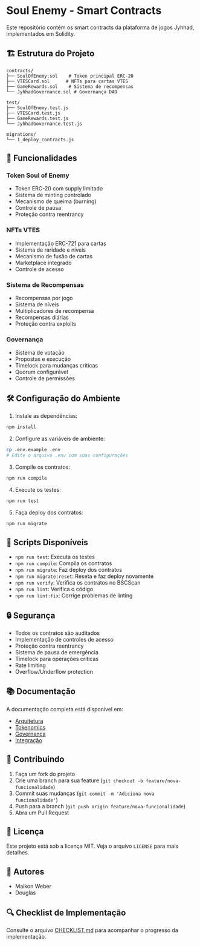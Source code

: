 # Soul Enemy - Smart Contracts

Este repositório contém os smart contracts da plataforma de jogos Jyhhad, implementados em Solidity.

## 🏗️ Estrutura do Projeto

```
contracts/
├── SoulOfEnemy.sol    # Token principal ERC-20
├── VTESCard.sol      # NFTs para cartas VTES
├── GameRewards.sol    # Sistema de recompensas
└── JyhhadGovernance.sol # Governança DAO

test/
├── SoulOfEnemy.test.js
├── VTESCard.test.js
├── GameRewards.test.js
└── JyhhadGovernance.test.js

migrations/
└── 1_deploy_contracts.js
```

## 🚀 Funcionalidades

### Token Soul of Enemy
- Token ERC-20 com supply limitado
- Sistema de minting controlado
- Mecanismo de queima (burning)
- Controle de pausa
- Proteção contra reentrancy

### NFTs VTES
- Implementação ERC-721 para cartas
- Sistema de raridade e níveis
- Mecanismo de fusão de cartas
- Marketplace integrado
- Controle de acesso

### Sistema de Recompensas
- Recompensas por jogo
- Sistema de níveis
- Multiplicadores de recompensa
- Recompensas diárias
- Proteção contra exploits

### Governança
- Sistema de votação
- Propostas e execução
- Timelock para mudanças críticas
- Quorum configurável
- Controle de permissões

## 🛠️ Configuração do Ambiente

1. Instale as dependências:
```bash
npm install
```

2. Configure as variáveis de ambiente:
```bash
cp .env.example .env
# Edite o arquivo .env com suas configurações
```

3. Compile os contratos:
```bash
npm run compile
```

4. Execute os testes:
```bash
npm run test
```

5. Faça deploy dos contratos:
```bash
npm run migrate
```

## 📝 Scripts Disponíveis

- `npm run test`: Executa os testes
- `npm run compile`: Compila os contratos
- `npm run migrate`: Faz deploy dos contratos
- `npm run migrate:reset`: Reseta e faz deploy novamente
- `npm run verify`: Verifica os contratos no BSCScan
- `npm run lint`: Verifica o código
- `npm run lint:fix`: Corrige problemas de linting

## 🔒 Segurança

- Todos os contratos são auditados
- Implementação de controles de acesso
- Proteção contra reentrancy
- Sistema de pausa de emergência
- Timelock para operações críticas
- Rate limiting
- Overflow/Underflow protection

## 📚 Documentação

A documentação completa está disponível em:
- [Arquitetura](docs/architecture.md)
- [Tokenomics](docs/tokenomics.md)
- [Governança](docs/governance.md)
- [Integração](docs/integration.md)

## 🤝 Contribuindo

1. Faça um fork do projeto
2. Crie uma branch para sua feature (`git checkout -b feature/nova-funcionalidade`)
3. Commit suas mudanças (`git commit -m 'Adiciona nova funcionalidade'`)
4. Push para a branch (`git push origin feature/nova-funcionalidade`)
5. Abra um Pull Request

## 📜 Licença

Este projeto está sob a licença MIT. Veja o arquivo `LICENSE` para mais detalhes.

## 👥 Autores

- Maikon Weber
- Douglas

## 🔍 Checklist de Implementação

Consulte o arquivo [CHECKLIST.md](CHECKLIST.md) para acompanhar o progresso da implementação. 